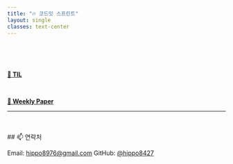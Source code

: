 ```yaml
---
title: "🔥 코드잇 스프린트"
layout: single
classes: text-center
---
```


<br>
<br>
<br>

 <a href="/2025/04/24/TIL.html"><strong>📘 TIL</strong></a>

<!--
<br>

 <a href="/2025/04/24/WIL.html"><strong>📗 WIL</strong></a>
-->

<br>

 <a href="/2025/04/24/WP.html"><strong>📅 Weekly Paper</strong></a>





                  
---
<br>
<br>
## 📫 연락처


 Email: hippo8976@gmail.com
 GitHub: [@hippo8427](https://github.com/hippo8427)
